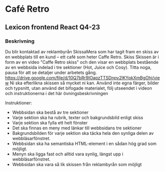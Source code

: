 # Café Retro

## Lexicon frontend React Q4-23

### Beskrivning
Du blir kontaktad av reklambyrån SkissaMera som har tagit fram en skiss av en webbplats till en
kund – ett café som heter Caffe Retro.
Skiss
Skissen är i form av en video "Caffe Retro skiss" och den visar en webbplats bestående av en
webbsida indelad i tre sektioner (Hot, Juice och Cosy). Titta noga, pausa för att se detaljer under
arbetets gång.
https://drive.google.com/file/d/10Q7bRr9IOapzTTSDnpv2lKYpkXmBgOhj/view
Ni ska efterlikna skissen så mycket ni kan. Använd inte egna färger, bilder och typsnitt, utan
använd det bifogade materialet, följ utseendet i videon och instruktionerna i det här
övningsbeskrivningen

Instruktioner:

- Webbsidan ska bestå av tre sektioner
- Varje sektion ska ha rubrik, texter och bakgrundsbild enligt skiss
- Varje sektion ska fylla ett helt fönster
- Det ska finnas en meny med länkar till webbsidans tre sektioner
- Bakgrundsbilden för varje sektion ska täcka hela den synliga delen av webbläsarfönstret.
- Webbsidan ska ha semantiska HTML-element i en sådan hög grad som möjligt.
- Menyn ska ligga fast och alltid vara synlig, längst upp i webbläsarfönstret.
- Webbsidan ska vara så lik skissen från reklambyrån som möjligt
